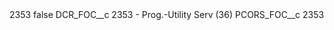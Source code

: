 <?xml version="1.0" encoding="UTF-8"?>
<CustomMetadata xmlns="http://soap.sforce.com/2006/04/metadata" xmlns:xsi="http://www.w3.org/2001/XMLSchema-instance" xmlns:xsd="http://www.w3.org/2001/XMLSchema">
    <label>2353</label>
    <protected>false</protected>
    <values>
        <field>DCR_FOC__c</field>
        <value xsi:type="xsd:string">2353 - Prog.-Utility Serv (36)</value>
    </values>
    <values>
        <field>PCORS_FOC__c</field>
        <value xsi:type="xsd:string">2353</value>
    </values>
</CustomMetadata>
